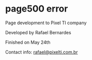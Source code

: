# page500 error
Page development to Pixel TI company

Developed by Rafael Bernardes

Finished on May 24th

Contact info: rafael@pixelti.com.br
